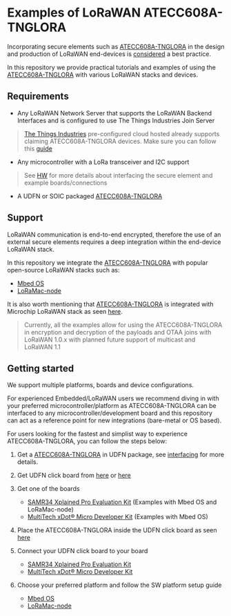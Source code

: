 # Examples of LoRaWAN ATECC608A-TNGLORA

Incorporating secure elements such as [ATECC608A-TNGLORA](https://www.microchip.com/wwwproducts/en/ATECC608A-TNGLORA) in the design and production of LoRaWAN end-devices is [considered](https://www.linkedin.com/pulse/securing-lorawan-secure-elements-johan-stokking/) a best practice.

In this repository we provide practical tutorials and examples of using the [ATECC608A-TNGLORA](https://www.microchip.com/wwwproducts/en/ATECC608A-TNGLORA) with various LoRaWAN stacks and devices.

## Requirements

- Any LoRaWAN Network Server that supports the LoRaWAN Backend Interfaces and is configured to use The Things Industries Join Server

> [The Things Industries](https://www.thethingsindustries.com/technology) pre-configured cloud hosted already supports claiming ATECC608A-TNGLORA devices. Make sure you can follow this [guide](https://enterprise.thethingsstack.io/v3.5.3/guides/claim-atecc608a/)

- Any microcontroller with a LoRa transceiver and I2C support 

> See [HW](./HW) for more details about interfacing the secure element and example boards/connections

- A UDFN or SOIC packaged [ATECC608A-TNGLORA](https://www.microchip.com/wwwproducts/en/ATECC608A-TNGLORA)

## Support
LoRaWAN communication is end-to-end encrypted, therefore the use of an external secure elements requires a deep integration within the end-device LoRaWAN stack.

In this repository we integrate the [ATECC608A-TNGLORA](https://www.microchip.com/wwwproducts/en/ATECC608A-TNGLORA) with popular open-source LoRaWAN stacks such as:

- [Mbed OS](https://github.com/ARMmbed/mbed-os)
- [LoRaMac-node](https://github.com/Lora-net/LoRaMac-node)

It is also worth mentioning that [ATECC608A-TNGLORA](https://www.microchip.com/wwwproducts/en/ATECC608A-TNGLORA) is integrated with Microchip LoRaWAN stack as seen [here](https://github.com/MicrochipTech/cryptoauthlib/wiki/TTN-Getting-Started).

> Currently, all the examples allow for using the ATECC608A-TNGLORA in encryption and decryption of the payloads and OTAA joins with LoRaWAN 1.0.x with planned future support of multicast and LoRaWAN 1.1

## Getting started
We support multiple platforms, boards and device configurations.

For experienced Embedded/LoRaWAN users we recommend diving in with your preferred microcontroller/platform as ATECC608A-TNGLORA can be interfaced to any microcontroller/development board and this repository can act as a reference point for new integrations (bare-metal or OS based). 

For users looking for the fastest and simplist way to experience ATECC608A-TNGLORA, you can follow the steps below:

1. Get a [ATECC608A-TNGLORA](https://www.microchip.com/wwwproducts/en/ATECC608A-TNGLORA) in UDFN package, see [interfacing](./HW/interfacing.md) for more details.

2. Get UDFN click board from [here](https://www.microchip.com/DevelopmentTools/ProductDetails/AT88CKSCKTUDFN-XPRO) or [here](https://www.mikroe.com/secure-udfn-click)

3. Get one of the boards
	- [SAMR34 Xplained Pro Evaluation Kit](https://www.microchip.com/DevelopmentTools/ProductDetails/dm320111) (Examples with Mbed OS and LoRaMac-node)
 	- [MultiTech xDot® Micro Developer Kit](https://www.multitech.com/brands/micro-xdot-devkit) (Examples with Mbed OS)

4. Place the ATECC608A-TNGLORA inside the UDFN click board as seen [here](./HW/interfacing.md#how-to-use)

5. Connect your UDFN click board to your board
	- [SAMR34 Xplained Pro Evaluation Kit](./HW/samr34_xplained.md)
	- [MultiTech xDot® Micro Developer Kit](./HW/xdot.md)
 
6. Choose your preferred platform and follow the SW platform setup guide
	- [Mbed OS](./mbed-os/README.md)
	- [LoRaMac-node](./LoRaMac-node/README.md)
